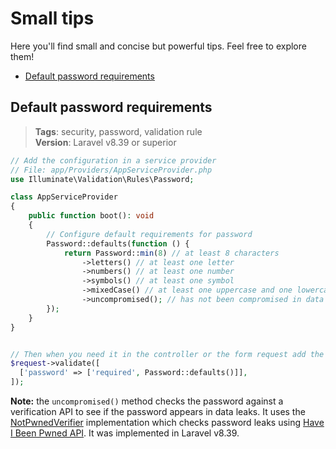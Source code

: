 # Small tips
Here you'll find small and concise but powerful tips. Feel free to explore them!  

- [Default password requirements](#default-password-requirements)

## Default password requirements
> **Tags**: security, password, validation rule  
> **Version**: Laravel v8.39 or superior

```php
// Add the configuration in a service provider
// File: app/Providers/AppServiceProvider.php
use Illuminate\Validation\Rules\Password;

class AppServiceProvider
{
    public function boot(): void
    {
        // Configure default requirements for password
        Password::defaults(function () {
            return Password::min(8) // at least 8 characters
                ->letters() // at least one letter
                ->numbers() // at least one number
                ->symbols() // at least one symbol
                ->mixedCase() // at least one uppercase and one lowercase letter
                ->uncompromised(); // has not been compromised in data leaks
        });
    }
}


// Then when you need it in the controller or the form request add the rule
$request->validate([
  ['password' => ['required', Password::defaults()]],
]);
```
**Note:** the `uncompromised()` method checks the password against a verification API to see if the password appears in data leaks. It uses the [NotPwnedVerifier](https://github.com/laravel/framework/blob/9.x/src/Illuminate/Validation/NotPwnedVerifier.php) implementation which checks password leaks using [Have I Been Pwned API](https://haveibeenpwned.com/API/v3). It was implemented in Laravel v8.39.
